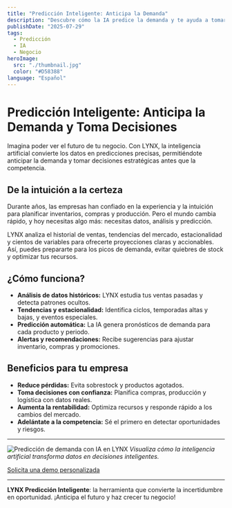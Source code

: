 ```yaml
---
title: "Predicción Inteligente: Anticipa la Demanda"
description: "Descubre cómo la IA predice la demanda y te ayuda a tomar decisiones estratégicas."
publishDate: "2025-07-29"
tags:
  - Predicción
  - IA
  - Negocio
heroImage:
  src: "./thumbnail.jpg"
  color: "#D58388"
language: "Español"
---
```


# Predicción Inteligente: Anticipa la Demanda y Toma Decisiones

Imagina poder ver el futuro de tu negocio. Con LYNX, la inteligencia artificial convierte los datos en predicciones precisas, permitiéndote anticipar la demanda y tomar decisiones estratégicas antes que la competencia.

## De la intuición a la certeza

Durante años, las empresas han confiado en la experiencia y la intuición para planificar inventarios, compras y producción. Pero el mundo cambia rápido, y hoy necesitas algo más: necesitas datos, análisis y predicción.

LYNX analiza el historial de ventas, tendencias del mercado, estacionalidad y cientos de variables para ofrecerte proyecciones claras y accionables. Así, puedes prepararte para los picos de demanda, evitar quiebres de stock y optimizar tus recursos.

## ¿Cómo funciona?
- **Análisis de datos históricos:** LYNX estudia tus ventas pasadas y detecta patrones ocultos.
- **Tendencias y estacionalidad:** Identifica ciclos, temporadas altas y bajas, y eventos especiales.
- **Predicción automática:** La IA genera pronósticos de demanda para cada producto y periodo.
- **Alertas y recomendaciones:** Recibe sugerencias para ajustar inventario, compras y promociones.

## Beneficios para tu empresa
- **Reduce pérdidas:** Evita sobrestock y productos agotados.
- **Toma decisiones con confianza:** Planifica compras, producción y logística con datos reales.
- **Aumenta la rentabilidad:** Optimiza recursos y responde rápido a los cambios del mercado.
- **Adelántate a la competencia:** Sé el primero en detectar oportunidades y riesgos.

---

![Predicción de demanda con IA en LYNX](./thumbnail.jpg)
*Visualiza cómo la inteligencia artificial transforma datos en decisiones inteligentes.*

[Solicita una demo personalizada](https://tudominio.com/contacto)

---

**LYNX Predicción Inteligente**: la herramienta que convierte la incertidumbre en oportunidad. ¡Anticipa el futuro y haz crecer tu negocio!
